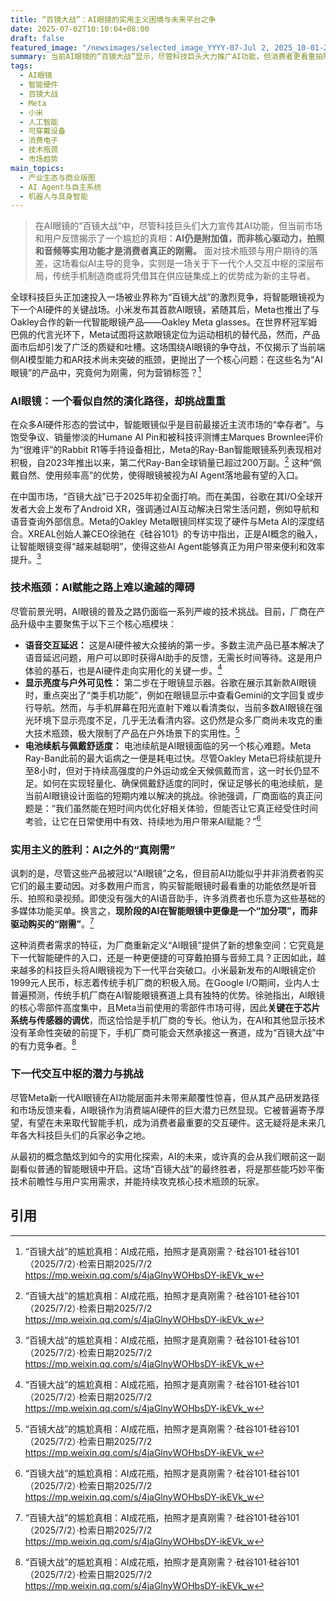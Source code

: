 ```yaml
---
title: “百镜大战”：AI眼镜的实用主义困境与未来平台之争
date: 2025-07-02T10:10:04+08:00
draft: false
featured_image: "/newsimages/selected_image_YYYY-07-Jul 2, 2025_10-01-29-083.jpg"
summary: 当前AI眼镜的“百镜大战”显示，尽管科技巨头大力推广AI功能，但消费者更看重拍照、音频等实用功能，AI仍是附加值而非刚需。产品面临显示亮度、电池续航等技术瓶颈，但其作为下一代交互中心的潜力巨大，传统手机厂商凭借在供应链调优上的优势，可能成为该赛道的新兴主导力量。
tags: 
  - AI眼镜
  - 智能硬件
  - 百镜大战
  - Meta
  - 小米
  - 人工智能
  - 可穿戴设备
  - 消费电子
  - 技术瓶颈
  - 市场趋势
main_topics: 
  - 产业生态与商业版图
  - AI Agent与自主系统
  - 机器人与具身智能
---
```


> 在AI眼镜的“百镜大战”中，尽管科技巨头们大力宣传其AI功能，但当前市场和用户反馈揭示了一个尴尬的真相：**AI仍是附加值，而非核心驱动力，拍照和音频等实用功能才是消费者真正的刚需。** 面对技术瓶颈与用户期待的落差，这场看似AI主导的竞争，实则是一场关于下一代个人交互中枢的深层布局，传统手机制造商或将凭借其在供应链集成上的优势成为新的主导者。

全球科技巨头正加速投入一场被业界称为“百镜大战”的激烈竞争，将智能眼镜视为下一个AI硬件的关键战场。小米发布其首款AI眼镜，紧随其后，Meta也推出了与Oakley合作的新一代智能眼镜产品——Oakley Meta glasses。在世界杯冠军姆巴佩的代言光环下，Meta试图将这款眼镜定位为运动相机的替代品，然而，产品面市后却引发了广泛的质疑和吐槽。这场围绕AI眼镜的争夺战，不仅揭示了当前端侧AI模型能力和AR技术尚未突破的瓶颈，更抛出了一个核心问题：在这些名为“AI眼镜”的产品中，究竟何为刚需，何为营销标签？[^1]

### AI眼镜：一个看似自然的演化路径，却挑战重重

在众多AI硬件形态的尝试中，智能眼镜似乎是目前最接近主流市场的“幸存者”。与饱受争议、销量惨淡的Humane AI Pin和被科技评测博主Marques Brownlee评价为“很难评”的Rabbit R1等手持设备相比，Meta的Ray-Ban智能眼镜系列表现相对积极，自2023年推出以来，第二代Ray-Ban全球销量已超过200万副。[^1] 这种“佩戴自然、使用频率高”的优势，使得眼镜被视为AI Agent落地最有望的入口。

在中国市场，“百镜大战”已于2025年初全面打响。而在美国，谷歌在其I/O全球开发者大会上发布了Android XR，强调通过AI互动解决日常生活问题，例如导航和语音查询外部信息。Meta的Oakley Meta眼镜同样实现了硬件与Meta AI的深度结合。XREAL创始人兼CEO徐驰在《硅谷101》的专访中指出，正是AI概念的融入，让智能眼镜变得“越来越聪明”，使得这些AI Agent能够真正为用户带来便利和效率提升。[^1]

### 技术瓶颈：AI赋能之路上难以逾越的障碍

尽管前景光明，AI眼镜的普及之路仍面临一系列严峻的技术挑战。目前，厂商在产品升级中主要聚焦于以下三个核心瓶模块：

*   **语音交互延迟：** 这是AI硬件被大众接纳的第一步。多数主流产品已基本解决了语音延迟问题，用户可以即时获得AI助手的反馈，无需长时间等待。这是用户体验的基石，也是AI硬件走向实用化的关键一步。[^1]
*   **显示亮度与户外可见性：** 第二步在于眼镜显示器。谷歌在展示其新款AI眼镜时，重点突出了“类手机功能”，例如在眼镜显示中查看Gemini的文字回复或步行导航。然而，与手机屏幕在阳光直射下难以看清类似，当前多数AI眼镜在强光环境下显示亮度不足，几乎无法看清内容。这仍然是众多厂商尚未攻克的重大技术瓶颈，极大限制了产品在户外场景下的实用性。[^1]
*   **电池续航与佩戴舒适度：** 电池续航是AI眼镜面临的另一个核心难题。Meta Ray-Ban此前的最大诟病之一便是耗电过快。尽管Oakley Meta已将续航提升至8小时，但对于持续高强度的户外运动或全天候佩戴而言，这一时长仍显不足。如何在实现轻量化、确保佩戴舒适度的同时，保证足够长的电池续航，是当前AI眼镜设计面临的短期内难以解决的挑战。徐驰强调，厂商面临的真正问题是：“我们虽然能在短时间内优化好相关体验，但能否让它真正经受住时间考验，让它在日常使用中有效、持续地为用户带来AI赋能？”[^1]

### 实用主义的胜利：AI之外的“真刚需”

讽刺的是，尽管这些产品被冠以“AI眼镜”之名，但目前AI功能似乎并非消费者购买它们的最主要动因。对多数用户而言，购买智能眼镜时最看重的功能依然是听音乐、拍照和录视频。即使没有强大的AI语音助手，许多消费者也乐意为这些基础的多媒体功能买单。换言之，**现阶段的AI在智能眼镜中更像是一个“加分项”，而非驱动购买的“刚需”**。[^1]

这种消费者需求的特征，为厂商重新定义“AI眼镜”提供了新的想象空间：它究竟是下一代智能硬件的入口，还是一种更便捷的可穿戴拍摄与音频工具？正因如此，越来越多的科技巨头将AI眼镜视为下一代平台突破口。小米最新发布的AI眼镜定价1999元人民币，标志着传统手机厂商的积极入局。在Google I/O期间，业内人士普遍预测，传统手机厂商在AI智能眼镜赛道上具有独特的优势。徐驰指出，AI眼镜的核心零部件高度集中，且Meta当前使用的零部件市场可得，因此**关键在于芯片系统与传感器的调优**，而这恰恰是手机厂商的专长。他认为，在AI和其他显示技术没有革命性突破的前提下，手机厂商可能会天然承接这一赛道，成为“百镜大战”中的有力竞争者。[^1]

### 下一代交互中枢的潜力与挑战

尽管Meta新一代AI眼镜在AI功能层面并未带来颠覆性惊喜，但从其产品研发路径和市场反馈来看，AI眼镜作为消费端AI硬件的巨大潜力已然显现。它被普遍寄予厚望，有望在未来取代智能手机，成为消费者最重要的交互硬件。这无疑将是未来几年各大科技巨头们的兵家必争之地。

从最初的概念酷炫到如今的实用化探索，AI的未来，或许真的会从我们眼前这一副副看似普通的智能眼镜中开启。这场“百镜大战”的最终胜者，将是那些能巧妙平衡技术前瞻性与用户实用需求，并能持续攻克核心技术瓶颈的玩家。

## 引用

[^1]: “百镜大战”的尴尬真相：AI成花瓶，拍照才是真刚需？·硅谷101·硅谷101（2025/7/2）·检索日期2025/7/2
<https://mp.weixin.qq.com/s/4jaGlnyWOHbsDY-ikEVk_w>
